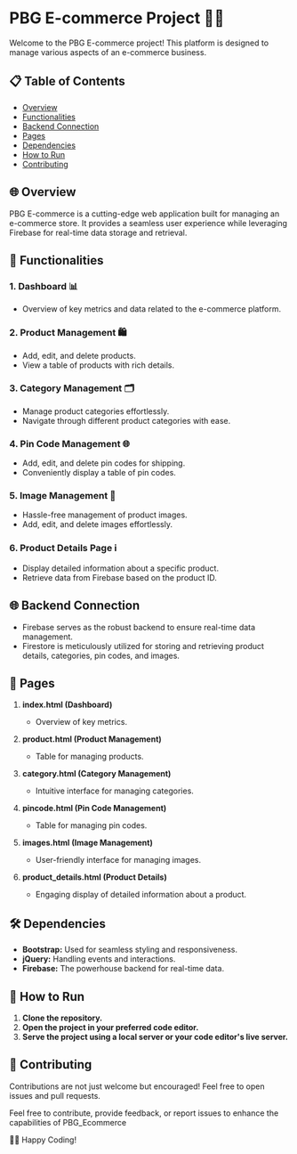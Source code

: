 # PBG E-commerce Project 🚀🛒

Welcome to the PBG E-commerce project! This platform is designed to manage various aspects of an e-commerce business.

## 📋 **Table of Contents**
- [Overview](#overview)
- [Functionalities](#functionalities)
- [Backend Connection](#backend-connection)
- [Pages](#pages)
- [Dependencies](#dependencies)
- [How to Run](#how-to-run)
- [Contributing](#contributing)

## 🌐 **Overview**
PBG E-commerce is a cutting-edge web application built for managing an e-commerce store. It provides a seamless user experience while leveraging Firebase for real-time data storage and retrieval.

## 🚀 **Functionalities**
### 1. **Dashboard 📊**
- Overview of key metrics and data related to the e-commerce platform.

### 2. **Product Management 🛍️**
- Add, edit, and delete products.
- View a table of products with rich details.

### 3. **Category Management 🗂️**
- Manage product categories effortlessly.
- Navigate through different product categories with ease.

### 4. **Pin Code Management 🌐**
- Add, edit, and delete pin codes for shipping.
- Conveniently display a table of pin codes.

### 5. **Image Management 📸**
- Hassle-free management of product images.
- Add, edit, and delete images effortlessly.

### 6. **Product Details Page ℹ️**
- Display detailed information about a specific product.
- Retrieve data from Firebase based on the product ID.

## 🌐 **Backend Connection**
- Firebase serves as the robust backend to ensure real-time data management.
- Firestore is meticulously utilized for storing and retrieving product details, categories, pin codes, and images.

## 📄 **Pages**
1. **index.html (Dashboard)**
   - Overview of key metrics.

2. **product.html (Product Management)**
   - Table for managing products.

3. **category.html (Category Management)**
   - Intuitive interface for managing categories.

4. **pincode.html (Pin Code Management)**
   - Table for managing pin codes.

5. **images.html (Image Management)**
   - User-friendly interface for managing images.

6. **product_details.html (Product Details)**
   - Engaging display of detailed information about a product.

## 🛠 **Dependencies**
- **Bootstrap:** Used for seamless styling and responsiveness.
- **jQuery:** Handling events and interactions.
- **Firebase:** The powerhouse backend for real-time data.

## 🚀 **How to Run**
1. **Clone the repository.**
2. **Open the project in your preferred code editor.**
3. **Serve the project using a local server or your code editor's live server.**

## 🤝 **Contributing**
Contributions are not just welcome but encouraged! Feel free to open issues and pull requests.

Feel free to contribute, provide feedback, or report issues to enhance the capabilities of PBG_Ecommerce

👨‍💻 Happy Coding!

